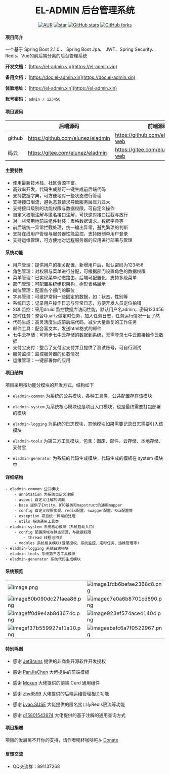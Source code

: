 <h1 style="text-align: center">EL-ADMIN 后台管理系统</h1>
<div style="text-align: center">

[![AUR](https://img.shields.io/badge/license-Apache%20License%202.0-blue.svg)](https://github.com/elunez/eladmin/blob/master/LICENSE)
[![star](https://gitee.com/elunez/eladmin/badge/star.svg?theme=white)](https://gitee.com/elunez/eladmin)
[![GitHub stars](https://img.shields.io/github/stars/elunez/eladmin.svg?style=social&label=Stars)](https://github.com/elunez/eladmin)
[![GitHub forks](https://img.shields.io/github/forks/elunez/eladmin.svg?style=social&label=Fork)](https://github.com/elunez/eladmin)

</div>

#### 项目简介
一个基于 Spring Boot 2.1.0 、 Spring Boot Jpa、 JWT、Spring Security、Redis、Vue的前后端分离的后台管理系统

**开发文档：**  [https://el-admin.vip](https://el-admin.vip)

**备用文档：**  [https://doc.el-admin.xin](https://doc.el-admin.xin)

**体验地址：**  [https://el-admin.xin](https://el-admin.xin)

**账号密码：** `admin / 123456`

#### 项目源码

|     |   后端源码  |   前端源码  |
|---  |--- | --- |
|  github   |  https://github.com/elunez/eladmin   |  https://github.com/elunez/eladmin-web   |
|  码云   |  https://gitee.com/elunez/eladmin   |  https://gitee.com/elunez/eladmin-web   |

#### 主要特性
- 使用最新技术栈，社区资源丰富。
- 高效率开发，代码生成器可一键生成前后端代码
- 支持数据字典，可方便地对一些状态进行管理
- 支持接口限流，避免恶意请求导致服务层压力过大
- 支持接口级别的功能权限与数据权限，可自定义操作
- 自定义权限注解与匿名接口注解，可快速对接口拦截与放行
- 对一些常用地前端组件封装：表格数据请求、数据字典等
- 前后端统一异常拦截处理，统一输出异常，避免繁琐的判断
- 支持在线用户管理与服务器性能监控，支持限制单用户登录
- 支持运维管理，可方便地对远程服务器的应用进行部署与管理

####  系统功能
- 用户管理：提供用户的相关配置，新增用户后，默认密码为123456
- 角色管理：对权限与菜单进行分配，可根据部门设置角色的数据权限
- 菜单管理：已实现菜单动态路由，后端可配置化，支持多级菜单
- 部门管理：可配置系统组织架构，树形表格展示
- 岗位管理：配置各个部门的职位
- 字典管理：可维护常用一些固定的数据，如：状态，性别等
- 系统日志：记录用户操作日志与异常日志，方便开发人员定位拍错
- SQL监控：采用druid 监控数据库访问性能，默认用户名admin，密码123456
- 定时任务：整合Quartz做定时任务，加入任务日志，任务运行情况一目了然
- 代码生成：高灵活度生成前后端代码，减少大量重复的工作任务
- 邮件工具：配合富文本，发送html格式的邮件
- 七牛云存储：可同步七牛云存储的数据到系统，无需登录七牛云直接操作云数据
- 支付宝支付：整合了支付宝支付并且提供了测试账号，可自行测试
- 服务监控：监控服务器的负载情况
- 运维管理：一键部署你的应用

#### 项目结构
项目采用按功能分模块的开发方式，结构如下

- `eladmin-common` 为系统的公共模块，各种工具类，公共配置存在该模块

- `eladmin-system` 为系统核心模块也是项目入口模块，也是最终需要打包部署的模块

- `eladmin-logging` 为系统的日志模块，其他模块如果需要记录日志需要引入该模块

- `eladmin-tools` 为第三方工具模块，包含：图床、邮件、云存储、本地存储、支付宝

- `eladmin-generator` 为系统的代码生成模块，代码生成的模板在 system 模块中

#### 详细结构

```
- eladmin-common 公共模块
    - annotation 为系统自定义注解
    - aspect 自定义注解的切面
    - base 提供了Entity、DTO基类和mapstruct的通用mapper
    - config 自定义权限实现、redis配置、swagger配置、Rsa配置等
    - exception 项目统一异常的处理
    - utils 系统通用工具类
- eladmin-system 系统核心模块（系统启动入口）
	- config 配置跨域与静态资源，与数据权限
	    - thread 线程池相关
	- modules 系统相关模块(登录授权、系统监控、定时任务、运维管理等)
- eladmin-logging 系统日志模块
- eladmin-tools 系统第三方工具模块
- eladmin-generator 系统代码生成模块
```
    
#### 系统预览
<table>
    <tr>
        <td><img src="https://img.el-admin.vip/images/2020/09/05/image.png" alt="image.png" border="0" /></td>
        <td><img src="https://img.el-admin.vip/images/2020/09/05/image1fdb6befae2368c8.png" alt="image1fdb6befae2368c8.png" border="0" /></td>
    </tr>
    <tr>
        <td><img src="https://img.el-admin.vip/images/2020/09/05/image80b090dc27faea86.png" alt="image80b090dc27faea86.png" border="0" /></td>
        <td><img src="https://img.el-admin.vip/images/2020/09/05/imagec7e0a6b8701cd890.png" alt="imagec7e0a6b8701cd890.png" border="0" /></td>
    </tr>
    <tr>
        <td><img src="https://img.el-admin.vip/images/2020/09/05/imageff0d9e4ab8d3674c.png" alt="imageff0d9e4ab8d3674c.png" border="0" /></td>
        <td><img src="https://img.el-admin.vip/images/2020/09/05/image923ef574ace41404.png" alt="image923ef574ace41404.png" border="0" /></td>
    </tr>
    <tr>
        <td><img src="https://img.el-admin.vip/images/2020/09/05/imagef37b559927af1a10.png" alt="imagef37b559927af1a10.png" border="0" /></td>
        <td><img src="https://img.el-admin.vip/images/2020/09/05/imageabafc6a7f0522967.png" alt="imageabafc6a7f0522967.png" border="0" /></td>
    </tr>
</table>

#### 特别鸣谢

- 感谢 [JetBrains](https://www.jetbrains.com/) 提供的非商业开源软件开发授权

- 感谢 [PanJiaChen](https://github.com/PanJiaChen/vue-element-admin) 大佬提供的前端模板

- 感谢 [Moxun](https://github.com/moxun1639) 大佬提供的前端 Curd 通用组件

- 感谢 [zhy6599](https://gitee.com/zhy6599) 大佬提供的后端运维管理相关功能

- 感谢 [j.yao.SUSE](https://github.com/everhopingandwaiting) 大佬提供的匿名接口与Redis限流等功能

- 感谢 [d15801543974](https://github.com/d15801543974) 大佬提供的基于注解的通用查询方式

#### 项目捐赠
项目的发展离不开你的支持，请作者喝杯咖啡吧☕  [Donate](https://el-admin.vip/donation/)

#### 反馈交流
- QQ交流群：891137268
